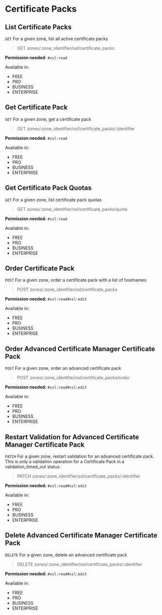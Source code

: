 # Certificate Packs



## List Certificate Packs

`GET` For a given zone, list all active certificate packs

> GET zones/:zone_identifier/ssl/certificate_packs

**Permission needed:** `#ssl:read`

Available in:

* FREE
* PRO
* BUSINESS
* ENTERPRISE


## Get Certificate Pack

`GET` For a given zone, get a certificate pack

> GET zones/:zone_identifier/ssl/certificate_packs/:identifier

**Permission needed:** `#ssl:read`

Available in:

* FREE
* PRO
* BUSINESS
* ENTERPRISE


## Get Certificate Pack Quotas

`GET` For a given zone, list certificate pack quotas

> GET zones/:zone_identifier/ssl/certificate_packs/quota

**Permission needed:** `#ssl:read`

Available in:

* FREE
* PRO
* BUSINESS
* ENTERPRISE


## Order Certificate Pack

`POST` For a given zone, order a certificate pack with a list of hostnames

> POST zones/:zone_identifier/ssl/certificate_packs

**Permission needed:** `#ssl:read#ssl:edit`

Available in:

* FREE
* PRO
* BUSINESS
* ENTERPRISE


## Order Advanced Certificate Manager Certificate Pack

`POST` For a given zone, order an advanced certificate pack

> POST zones/:zone_identifier/ssl/certificate_packs/order

**Permission needed:** `#ssl:read#ssl:edit`

Available in:

* FREE
* PRO
* BUSINESS
* ENTERPRISE


## Restart Validation for Advanced Certificate Manager Certificate Pack

`PATCH` For a given zone, restart validation for an advanced certificate pack.  This is only a validation operation for a Certificate Pack in a validation_timed_out status.

> PATCH zones/:zone_identifier/ssl/certificate_packs/:identifier

**Permission needed:** `#ssl:read#ssl:edit`

Available in:

* FREE
* PRO
* BUSINESS
* ENTERPRISE


## Delete Advanced Certificate Manager Certificate Pack

`DELETE` For a given zone, delete an advanced certificate pack

> DELETE zones/:zone_identifier/ssl/certificate_packs/:identifier

**Permission needed:** `#ssl:read#ssl:edit`

Available in:

* FREE
* PRO
* BUSINESS
* ENTERPRISE

